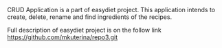 CRUD Application is a part of easydiet project. This application intends to create, delete, rename and find ingredients of the recipes.

Full description of easydiet project is on the follow link https://github.com/mkuterina/repo3.git
